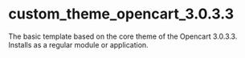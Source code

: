 # custom_theme_opencart_3.0.3.3
The basic template based on the core theme of the Opencart 3.0.3.3. Installs as a regular module or application.
